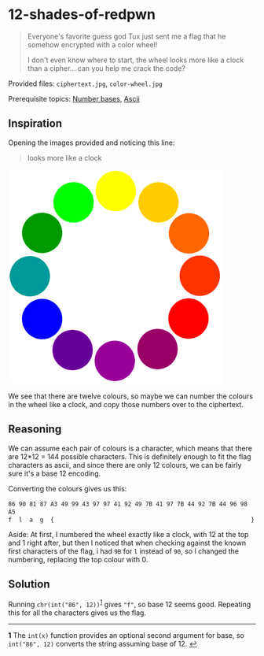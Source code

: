 # 12-shades-of-redpwn

> Everyone's favorite guess god Tux just sent me a flag that he somehow encrypted with a color wheel!
>
> I don't even know where to start, the wheel looks more like a clock than a cipher... can you help me crack the code?

Provided files: `ciphertext.jpg`, `color-wheel.jpg`

Prerequisite topics: [Number bases](https://www.mathsisfun.com/numbers/bases.html), [Ascii](http://www.asciitable.com/)

## Inspiration

Opening the images provided and noticing this line:
> looks more like a clock

![color-wheel.jpg](provided-files/color-wheel.jpg)

We see that there are twelve colours, so maybe we can number the colours in the wheel like a clock, and copy those numbers over to the ciphertext.

## Reasoning

We can assume each pair of colours is a character, which means that there are 12*12 = 144 possible characters. This is definitely enough to fit the flag characters as ascii, and since there are only 12 colours, we can be fairly sure it's a base 12 encoding.

Converting the colours gives us this:

```text
86 90 81 87 A3 49 99 43 97 97 41 92 49 7B 41 97 7B 44 92 7B 44 96 98 A5
f  l  a  g  {                                                        }
```

Aside: At first, I numbered the wheel exactly like a clock, with 12 at the top and 1 right after, but then I noticed that when checking against the known first characters of the flag, i had `9B` for `l` instead of `90`, so I changed the numbering, replacing the top colour with 0.

## Solution

Running `chr(int("86", 12))`<sup id="a1">[1](#f1)</sup> gives `"f"`, so base 12 seems good. Repeating this for all the characters gives us the flag.

---

<b id="f1">1</b> The `int(x)` function provides an optional second argument for base, so `int("86", 12)` converts the string assuming base of 12. [↩](#a1)
